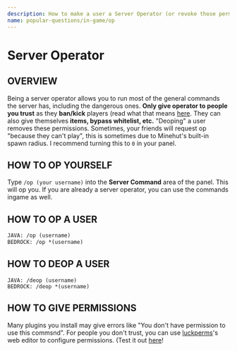 ```yaml
---
description: How to make a user a Server Operator (or revoke those permissions)!
name: popular-questions/in-game/op
---
```


# Server Operator

## OVERVIEW

Being a server operator allows you to run most of the general commands the server has, including the dangerous ones. **Only give operator to people you trust** as they **ban/kick** players \(read what that means [here](https://github.com/TeamMH/minehutxyz/tree/3335a0549e4fc3241ab6af734329278af73b6679/popular-questions/in-game/popular-questions/in-game/moderation.md). They can also give themselves **items, bypass whitelist, etc.** "Deoping" a user removes these permissions. Sometimes, your friends will request op "because they can't play", this is sometimes due to Minehut's built-in spawn radius. I recommend turning this to `0` in your panel.

## HOW TO OP YOURSELF

Type `/op (your username)` into the **Server Command** area of the panel. This will op you. If you are already a server operator, you can use the commands ingame as well.

## HOW TO OP A USER

```vb
JAVA: /op (username)
BEDROCK: /op *(username)
```

## HOW TO DEOP A USER

```text
JAVA: /deop (username)
BEDROCK: /deop *(username)
```

## HOW TO GIVE PERMISSIONS

Many plugins you install may give errors like "You don't have permission to use this commsnd". For people you don't trust, you can use [luckperms](https://github.com/TeamMH/minehutxyz/tree/3335a0549e4fc3241ab6af734329278af73b6679/popular-questions/in-game/plugins/permission-plugins/lp/README.md)'s web editor to configure permissions. \(Test it out [here](https://luckperms.net/editor/demo)!
